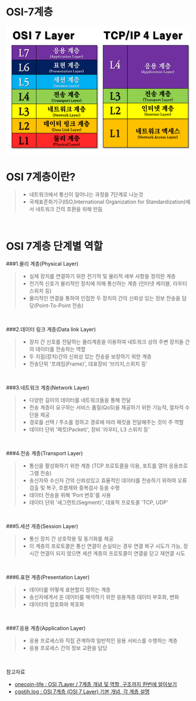OSI-7계층
===========

![](./CS_IMG/osi_7layerd.png)


OSI 7계층이란?
============
> * 네트워크에서 통신이 일어나는 과정을 7단계로 나눈것
> * 국제표준화기구(ISO,International Organization for Standardization)에서 네트워크 간의 호환을 위해 만듬

<br/>

OSI 7계층 단계별 역할
==================
###1.물리 계층(Physical Layer)
> * 실제 장치를 연결하기 위한 전기적 및 물리적 세부 사항을 정의한 계층
> * 전기적 신호가 물리적인 장치에 의해 통신하는 계층 (인터넷 케이블, 라우터 스위치 등)
> * 물리적인 연결을 통하여 인접한 두 장치의 간의 신뢰성 있는 정보 전송을 담당(Point-To-Point 전송)

<br/>

###2.데이터 링크 계층(Data link Layer)
> * 장치 간 신호를 전달하는 물리계층을 이용하여 네트워크 상의 주변 장치들 간의 데이터를 전송하는 역할
> * 두 지점(장치)간의 신뢰성 있는 전송을 보장하기 위한 계층
> * 전송단위 '프레임(Frame)', 대표장비 '브리지,스위치 등'

<br/>

###3.네트워크 계층(Network Layer)
> * 다양한 길이의 데이터를 네트워크들을 통해 전달
> * 전송 계층이 요구하는 서비스 품질(QoS)을 제공하기 위한 기능적, 절차적 수단을 제공
> * 경로를 선택 / 주소를 정하고 경로에 따라 패킷을 전달해주는 것이 주 역할
> * 데이터 단위 '패킷(Packet)', 장비 '라우티, L3 스위치 등'

<br/>

###4.전송 계층(Transport Layer)
> * 통신을 활성화하기 위한 계층 (TCP 프로토콜을 이용, 포트를 열어 응용프로그램 전송)
> * 송신자와 수신자 간의 신뢰성있고 효율적인 데이터를 전송하기 위하여 오류검출 및 복구, 흐름제와 중복검사 등을 수행
> * 데이터 전송을 위해 'Port 번호'를 사용
> * 데이터 단위 '세그먼트(Segment)', 대표적 프로토콜 'TCP, UDP'

<br/>


###5.세션 게층(Session Layer)
> * 통신 장치 간 상호작용 및 동기화를 제공
> * 이 계층의 프로토콜은 통신 연결이 손실되는 경우 연결 복구 시도가 가능, 장시간 연결이 되지 않으면 세션 계층의 프로토콜이 연결을 닫고 재연결 시도

<br/>


###6.표현 계층(Presentation Layer)
> * 데이터를 어떻게 표현할지 정하는 계층
> * 송신자에게서 온 데이터를 해석하기 위한 응용계층 데이터 부호화, 변화
> * 데이터의 암호화와 복호화

<br/>

###7.응용 계층(Application Layer)
> * 응용 프로세스와 직접 관계하여 일반적인 응용 서비스를 수행하는 계층
> * 응용 프로세스 간의 정보 교환을 담당

<br/>

참고자료
* [onecoin-life : OSI 7Layer / 7계층 개념 및 역할, 구조까지 한번에 알아보기](https://onecoin-life.com/19)
* [cgotjh.log : OSI 7계층 (OSI 7 Layer) 기본 개념, 각 계층 설명](https://velog.io/@cgotjh/%EB%84%A4%ED%8A%B8%EC%9B%8C%ED%81%AC-OSI-7-%EA%B3%84%EC%B8%B5-OSI-7-LAYER-%EA%B8%B0%EB%B3%B8-%EA%B0%9C%EB%85%90-%EA%B0%81-%EA%B3%84%EC%B8%B5-%EC%84%A4%EB%AA%85)